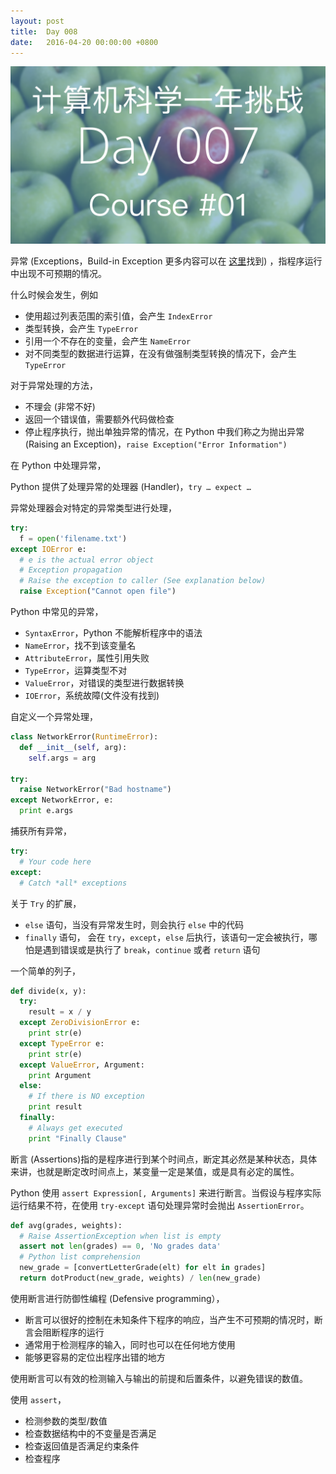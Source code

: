 ```yaml
---
layout: post
title:  Day 008
date:   2016-04-20 00:00:00 +0800
---
```


![](/images/Day008.png)

异常 (Exceptions，Build-in Exception 更多内容可以在 [这里](https://docs.python.org/2/library/exceptions.html)找到) ，指程序运行中出现不可预期的情况。

什么时候会发生，例如

- 使用超过列表范围的索引值，会产生 `IndexError`
- 类型转换，会产生 `TypeError`
- 引用一个不存在的变量，会产生 `NameError`
- 对不同类型的数据进行运算，在没有做强制类型转换的情况下，会产生 `TypeError`

对于异常处理的方法，

- 不理会 (非常不好)
- 返回一个错误值，需要额外代码做检查
- 停止程序执行，抛出单独异常的情况，在 Python 中我们称之为抛出异常(Raising an Exception)，`raise Exception("Error Information")`

在 Python 中处理异常，

Python 提供了处理异常的处理器 (Handler)，`try … expect …`

异常处理器会对特定的异常类型进行处理，

```python
try:
  f = open('filename.txt')
except IOError e:           
  # e is the actual error object
  # Exception propagation
  # Raise the exception to caller (See explanation below)
  raise Exception("Cannot open file")
```

Python 中常见的异常，

- `SyntaxError`，Python 不能解析程序中的语法
- `NameError`，找不到该变量名
- `AttributeError`，属性引用失败
- `TypeError`，运算类型不对
- `ValueError`，对错误的类型进行数据转换
- `IOError`，系统故障(文件没有找到)

自定义一个异常处理，

```python
class NetworkError(RuntimeError):
  def __init__(self, arg):
    self.args = arg

try:
  raise NetworkError("Bad hostname")
except NetworkError, e:
  print e.args
```

捕获所有异常，

```python
try:
  # Your code here
except:
  # Catch *all* exceptions
```

关于 `Try` 的扩展，

- `else` 语句，当没有异常发生时，则会执行 `else` 中的代码
- `finally` 语句， 会在 `try`，`except`，`else` 后执行，该语句一定会被执行，哪怕是遇到错误或是执行了 `break`，`continue` 或者 `return` 语句

一个简单的列子，

```python
def divide(x, y):
  try:
    result = x / y
  except ZeroDivisionError e:
    print str(e)
  except TypeError e:
    print str(e)
  except ValueError, Argument:
    print Argument
  else:
    # If there is NO exception
    print result
  finally:
    # Always get executed
    print "Finally Clause"
```

断言 (Assertions)指的是程序进行到某个时间点，断定其必然是某种状态，具体来讲，也就是断定改时间点上，某变量一定是某值，或是具有必定的属性。

Python 使用 `assert Expression[, Arguments]` 来进行断言。当假设与程序实际运行结果不符，在使用 `try-except` 语句处理异常时会抛出 `AssertionError`。

```python
def avg(grades, weights):
  # Raise AssertionException when list is empty
  assert not len(grades) == 0, 'No grades data'
  # Python list comprehension
  new_grade = [convertLetterGrade(elt) for elt in grades]
  return dotProduct(new_grade, weights) / len(new_grade)
```

使用断言进行防御性编程 (Defensive programming），

- 断言可以很好的控制在未知条件下程序的响应，当产生不可预期的情况时，断言会阻断程序的运行
- 通常用于检测程序的输入，同时也可以在任何地方使用
- 能够更容易的定位出程序出错的地方

使用断言可以有效的检测输入与输出的前提和后置条件，以避免错误的数值。

使用 `assert`，

- 检测参数的类型/数值
- 检查数据结构中的不变量是否满足
- 检查返回值是否满足约束条件
- 检查程序
